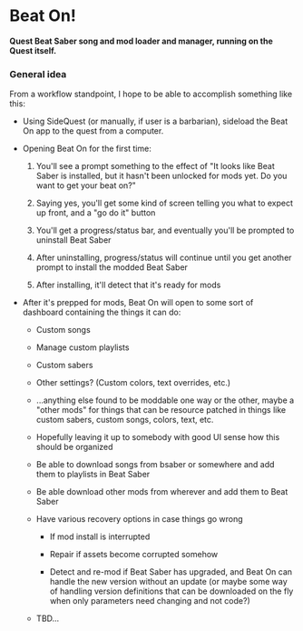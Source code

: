 # Beat On!

**Quest Beat Saber song and mod loader and manager, running on the Quest itself.**


### General idea

From a workflow standpoint, I hope to be able to accomplish something like this:

* Using SideQuest (or manually, if user is a barbarian), sideload the Beat On app to the quest from a computer.

* Opening Beat On for the first time:

     1. You'll see a prompt something to the effect of "It looks like Beat Saber is installed, but it hasn't been unlocked for mods yet.  Do you want to get your beat on?"

     2. Saying yes, you'll get some kind of screen telling you what to expect up front, and a "go do it" button

     3. You'll get a progress/status bar, and eventually you'll be prompted to uninstall Beat Saber

     4. After uninstalling, progress/status will continue until you get another prompt to install the modded Beat Saber

     5. After installing, it'll detect that it's ready for mods
 
* After it's prepped for mods, Beat On will open to some sort of dashboard containing the things it can do:

   * Custom songs

   * Manage custom playlists

   * Custom sabers

   * Other settings? (Custom colors, text overrides, etc.)

   * ...anything else found to be moddable one way or the other, maybe a "other mods" for things that can be resource patched in things like custom sabers, custom songs, colors, text, etc.

   * Hopefully leaving it up to somebody with good UI sense how this should be organized

   * Be able to download songs from bsaber or somewhere and add them to playlists in Beat Saber

   * Be able download other mods from wherever and add them to Beat Saber

   * Have various recovery options in case things go wrong

     * If mod install is interrupted

     * Repair if assets become corrupted somehow

     * Detect and re-mod if Beat Saber has upgraded, and Beat On can handle the new version without an update (or maybe some way of handling version definitions that can be downloaded on the fly when only parameters need changing and not code?)

   * TBD...
